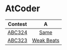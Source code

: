 # AtCoder

|Contest|A|
|:---:|:---:|
|[ABC324](https://atcoder.jp/contests/abc324)|[Same](ABC324/A_Same.py)|
|[ABC323](https://atcoder.jp/contests/abc323)|[Weak Beats](ABC323/A_Weak_Beats)|
